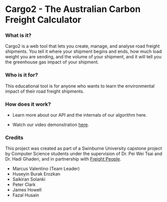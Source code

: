 # Cargo2 - The Australian Carbon Freight Calculator



### What is it?

Cargo2 is a web tool that lets you create, manage, and analyse road freight shipments. You tell it where your shipment begins and ends, how much load weight you are sending, and the volume of your shipment, and it will tell you the greenhouse gas impact of your shipment.



### Who is it for?

This educational tool is for anyone who wants to learn the environmental impact of their road freight shipments. 



### How does it work?

- Learn more about our API and the internals of our algorithm here. 

- Watch our video demonstration [here](https://www.youtube.com/watch?v=3CLr-GgRkQY ).



### Credits

This project was created as part of a Swinburne University capstone project by Computer Science students under the supervision of Dr. Pei Wei Tsai and Dr. Hadi Ghaderi, and in partnership with [Freight People](https://www.freightpeople.com.au/).

- Marcus Valentino (Team Leader)
- Huseyin Burak Erozkan
- Saikiran Solanki
- Peter Clark
- James Howell
- Fazal Husain

